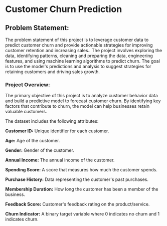 # Customer Churn Prediction

## Problem Statement:

The problem statement of this project is to leverage customer data to predict customer churn and provide actionable strategies for improving customer retention and increasing sales.. The project involves exploring the data, identifying patterns, cleaning and preparing the data, engineering features, and using machine learning algorithms to predict churn. The goal is to use the model's predictions and analysis to suggest strategies for retaining customers and driving sales growth.

### Project Overview:
The primary objective of this project is to analyze customer behavior data and build a predictive model to forecast customer churn. By identifying key factors that contribute to churn, the model can help businesses retain valuable customers.

The dataset includes the following attributes:

**Customer ID:** Unique identifier for each customer.

**Age:** Age of the customer.

**Gender:** Gender of the customer.

**Annual Income:** The annual income of the customer.

**Spending Score:** A score that measures how much the customer spends.

**Purchase History:** Data representing the customer's past purchases.

**Membership Duration:** How long the customer has been a member of the business.

**Feedback Score:** Customer's feedback rating on the product/service.

**Churn Indicator:** A binary target variable where 0 indicates no churn and 1 indicates churn.
